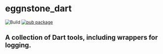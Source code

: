 # eggnstone_dart

![Build](https://github.com/eggnstone/eggnstone_dart/actions/workflows/dart.yml/badge.svg)
[![pub package](https://img.shields.io/pub/v/eggnstone_dart.svg)](https://pub.dartlang.org/packages/eggnstone_dart)

## A collection of Dart tools, including wrappers for logging.
